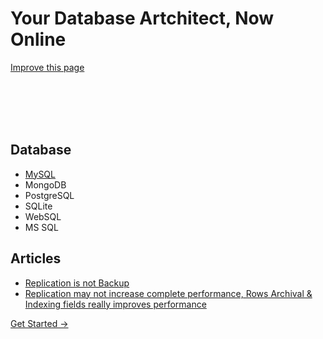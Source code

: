 # Your Database Artchitect, Now Online

[Improve this page](https://github.com/shoppre/database/edit/master/docs/README.md)

<br>
<br>
<social-share
  :networks="['twitter', 'facebook']"
  :tags="['SocialShare', 'VuePress']"
/>
<br>
<br>

## Database

- [MySQL](https://database.shoppre.com/mysql/)
- MongoDB
- PostgreSQL
- SQLite
- WebSQL
- MS SQL


## Articles

- [Replication is not Backup](https://database.shoppre.com/basics/replication-is-not-read-only-archive-or-backup.html)
- [Replication may not increase complete performance, Rows Archival & Indexing fields really improves performance](https://database.shoppre.com/basics/replication-may-not-increase-performance-indexing-and-archival-do-it.html)


<a href="https://login.shoppre.com/signin?client_id=database" class="nav-link action-button">
  Get Started →
</a>
